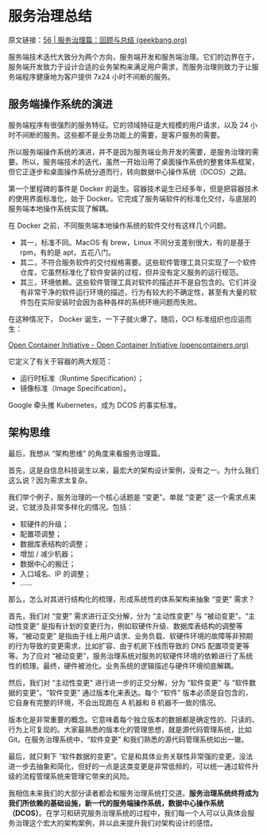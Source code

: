 # 服务治理总结

原文链接：[56 | 服务治理篇：回顾与总结 (geekbang.org)](https://time.geekbang.org/column/article/164623)

服务端技术迭代大致分为两个方向，服务端开发和服务端治理。它们的边界在于，服务端开发致力于设计合适的业务架构来满足用户需求，而服务治理则致力于让服务端程序健康地为客户提供 7x24 小时不间断的服务。

## 服务端操作系统的演进

服务端程序有很强烈的服务特征。它的领域特征是大规模的用户请求，以及 24 小时不间断的服务。这些都不是业务功能上的需要，是客户服务的需要。

所以服务端操作系统的演进，并不是因为服务端业务开发的需要，是服务治理的需要。所以，服务端技术的迭代，虽然一开始沿用了桌面操作系统的整套体系框架，但它正逐步和桌面操作系统分道而行，转向数据中心操作系统（DCOS）之路。

第一个里程碑的事件是 Docker 的诞生。容器技术诞生已经多年，但是把容器技术的使用界面标准化，始于 Docker。它完成了服务端软件的标准化交付，与底层的服务端本地操作系统实现了解耦。

在 Docker 之前，不同服务端本地操作系统的软件交付有这样几个问题。

- 其一，标准不同。MacOS 有 brew，Linux 不同分支差别很大，有的是基于 rpm，有的是 apt，五花八门。
- 其二，不符合服务软件的交付规格需要。这些软件管理工具只实现了一个软件仓库，它虽然标准化了软件安装的过程，但并没有定义服务的运行规范。
- 其三，环境依赖。这些软件管理工具对软件的描述并不是自包含的。它们并没有非常干净的软件运行环境的描述，行为有较大的不确定性，甚至有大量的软件包在实际安装时会因为各种各样的系统环境问题而失败。

在这种情况下， Docker 诞生，一下子就火爆了。随后，OCI 标准组织也应运而生：

[Open Container Initiative - Open Container Initiative (opencontainers.org)](https://opencontainers.org/)

它定义了有关于容器的两大规范：

- 运行时标准（Runtime Specification）；
- 镜像标准（Image Specification）。

Google 牵头推 Kubernetes，成为 DCOS 的事实标准。

## 架构思维

最后，我想从 “架构思维” 的角度来看服务治理篇。

首先，这是自信息科技诞生以来，最宏大的架构设计案例，没有之一。为什么我们这么说？因为需求太复杂。

我们举个例子，服务治理的一个核心话题是 “变更”。单就 “变更” 这一个需求点来说，它就涉及非常多样化的情况。包括：

- 软硬件的升级；
- 配置项调整；
- 数据库表结构的调整；
- 增加 / 减少机器；
- 数据中心的搬迁；
- 入口域名、IP 的调整；
- ......

那么，怎么对其进行结构化的梳理，形成系统性的体系架构来抽象 “变更” 需求？

首先，我们对 “变更” 需求进行正交分解，分为 “主动性变更” 与 “被动变更”。“主动性变更” 是指有计划的变更行为，例如软硬件升级、数据库表结构的调整等等。“被动变更” 是指由于线上用户请求、业务负载、软硬件环境的故障等非预期的行为导致的变更需求，比如扩容、由于机房下线而导致的 DNS 配置项变更等等。为了应对 “被动变更”，服务治理系统对服务的软硬件环境的依赖进行了系统性的梳理。最终，硬件被池化。业务系统的逻辑描述与硬件环境彻底解耦。

然后，我们对 “主动性变更” 进行进一步的正交分解，分为 “软件变更” 与 “软件数据的变更”。“软件变更” 通过版本化来表达。每个 “软件” 版本必须是自包含的，它自身有完整的环境，不会出现跑在 A 机器和 B 机器不一致的情况。

版本化是非常重要的概念。它意味着每个独立版本的数据都是确定性的、只读的、行为上可复现的。大家最熟悉的版本化的管理思想，就是源代码管理系统，比如 Git。在服务治理系统中，“软件变更” 和我们熟悉的源代码管理系统如出一辙。

最后，就只剩下 “软件数据的变更”。它是和具体业务关联性非常强的变更，没法进一步去抽象和简化，但好的一点是这类变更是非常低频的，可以统一通过软件升级的流程管理系统来管理它带来的风险。



我相信未来我们的大部分读者都会和服务治理系统打交道。**服务治理系统终将成为我们所依赖的基础设施，新一代的服务端操作系统，数据中心操作系统（DCOS）**。在学习和研究服务治理系统的过程中，我们每一个人可以认真体会服务治理这个宏大的架构案例，并以此来提升我们对架构设计的感悟。